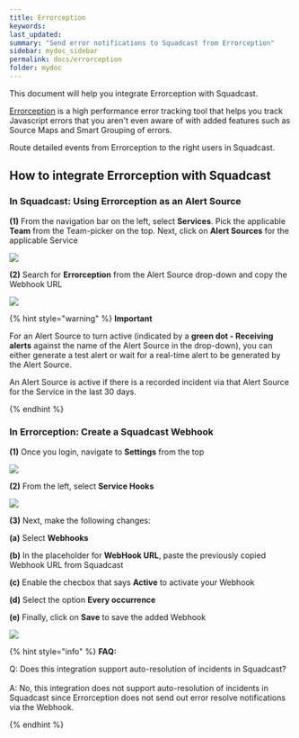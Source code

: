 ```yaml
---
title: Errorception
keywords: 
last_updated: 
summary: "Send error notifications to Squadcast from Errorception"
sidebar: mydoc_sidebar
permalink: docs/errorception
folder: mydoc
---
```


This document will help you integrate Errorception with Squadcast.

[Errorception](https://errorception.com/) is a high performance error tracking tool that helps you track Javascript errors that you aren't even aware of with added features such as Source Maps and Smart Grouping of errors.

Route detailed events from Errorception to the right users in Squadcast.

## How to integrate Errorception with Squadcast

### In Squadcast: Using Errorception as an Alert Source

**(1)** From the navigation bar on the left, select **Services**. Pick the applicable **Team** from the Team-picker on the top. Next, click on **Alert Sources** for the applicable Service

![](../../.gitbook/assets/alert\_source\_1.png)

**(2)** Search for **Errorception** from the Alert Source drop-down and copy the Webhook URL

![](../../.gitbook/assets/errorception\_1.png)

{% hint style="warning" %} 
<b>Important</b>
<p>For an Alert Source to turn active (indicated by a <b>green dot - Receiving alerts</b> against the name of the Alert Source in the drop-down), you can either generate a test alert or wait for a real-time alert to be generated by the Alert Source.</p>
<p>An Alert Source is active if there is a recorded incident via that Alert Source for the Service in the last 30 days.</p>
{% endhint %}

### In Errorception: Create a Squadcast Webhook

**(1)** Once you login, navigate to **Settings** from the top

![](../../.gitbook/assets/errorception\_2.png)

**(2)** From the left, select **Service Hooks**

![](../../.gitbook/assets/errorception\_3.png)

**(3)** Next, make the following changes:

**(a)** Select **Webhooks**

**(b)** In the placeholder for **WebHook URL**, paste the previously copied Webhook URL from Squadcast

**(c)** Enable the checbox that says **Active** to activate your Webhook

**(d)** Select the option **Every occurrence**

**(e)** Finally, click on **Save** to save the added Webhook

![](../../.gitbook/assets/errorception\_4.png)

{% hint style="info" %} 
<b>FAQ:</b>
<p>Q: Does this integration support auto-resolution of incidents in Squadcast?<br/><br/>
A: No, this integration does not support auto-resolution of incidents in Squadcast since Errorception does not send out error resolve notifications via the Webhook.</p>
{% endhint %}